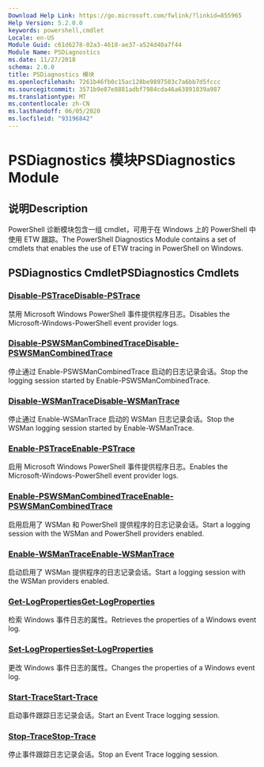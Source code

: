 ```yaml
---
Download Help Link: https://go.microsoft.com/fwlink/?linkid=855965
Help Version: 5.2.0.0
keywords: powershell,cmdlet
Locale: en-US
Module Guid: c61d6278-02a3-4618-ae37-a524d40a7f44
Module Name: PSDiagnostics
ms.date: 11/27/2018
schema: 2.0.0
title: PSDiagnostics 模块
ms.openlocfilehash: 7261b46fb0c15ac128be9897503c7a6bb7d5fccc
ms.sourcegitcommit: 3571b9e87e8881adbf7984cda46a63891039a987
ms.translationtype: MT
ms.contentlocale: zh-CN
ms.lasthandoff: 06/05/2020
ms.locfileid: "93196842"
---
```

# <span data-ttu-id="1bf71-103">PSDiagnostics 模块</span><span class="sxs-lookup"><span data-stu-id="1bf71-103">PSDiagnostics Module</span></span>

## <span data-ttu-id="1bf71-104">说明</span><span class="sxs-lookup"><span data-stu-id="1bf71-104">Description</span></span>

<span data-ttu-id="1bf71-105">PowerShell 诊断模块包含一组 cmdlet，可用于在 Windows 上的 PowerShell 中使用 ETW 跟踪。</span><span class="sxs-lookup"><span data-stu-id="1bf71-105">The PowerShell Diagnostics Module contains a set of cmdlets that enables the use of ETW tracing in PowerShell on Windows.</span></span>

## <span data-ttu-id="1bf71-106">PSDiagnostics Cmdlet</span><span class="sxs-lookup"><span data-stu-id="1bf71-106">PSDiagnostics Cmdlets</span></span>

### [<span data-ttu-id="1bf71-107">Disable-PSTrace</span><span class="sxs-lookup"><span data-stu-id="1bf71-107">Disable-PSTrace</span></span>](Disable-PSTrace.md)
<span data-ttu-id="1bf71-108">禁用 Microsoft Windows PowerShell 事件提供程序日志。</span><span class="sxs-lookup"><span data-stu-id="1bf71-108">Disables the Microsoft-Windows-PowerShell event provider logs.</span></span>

### [<span data-ttu-id="1bf71-109">Disable-PSWSManCombinedTrace</span><span class="sxs-lookup"><span data-stu-id="1bf71-109">Disable-PSWSManCombinedTrace</span></span>](Disable-PSWSManCombinedTrace.md)
<span data-ttu-id="1bf71-110">停止通过 Enable-PSWSManCombinedTrace 启动的日志记录会话。</span><span class="sxs-lookup"><span data-stu-id="1bf71-110">Stop the logging session started by Enable-PSWSManCombinedTrace.</span></span>

### [<span data-ttu-id="1bf71-111">Disable-WSManTrace</span><span class="sxs-lookup"><span data-stu-id="1bf71-111">Disable-WSManTrace</span></span>](Disable-WSManTrace.md)
<span data-ttu-id="1bf71-112">停止通过 Enable-WSManTrace 启动的 WSMan 日志记录会话。</span><span class="sxs-lookup"><span data-stu-id="1bf71-112">Stop the WSMan logging session started by Enable-WSManTrace.</span></span>

### [<span data-ttu-id="1bf71-113">Enable-PSTrace</span><span class="sxs-lookup"><span data-stu-id="1bf71-113">Enable-PSTrace</span></span>](Enable-PSTrace.md)
<span data-ttu-id="1bf71-114">启用 Microsoft Windows PowerShell 事件提供程序日志。</span><span class="sxs-lookup"><span data-stu-id="1bf71-114">Enables the Microsoft-Windows-PowerShell event provider logs.</span></span>

### [<span data-ttu-id="1bf71-115">Enable-PSWSManCombinedTrace</span><span class="sxs-lookup"><span data-stu-id="1bf71-115">Enable-PSWSManCombinedTrace</span></span>](Enable-PSWSManCombinedTrace.md)
<span data-ttu-id="1bf71-116">启用启用了 WSMan 和 PowerShell 提供程序的日志记录会话。</span><span class="sxs-lookup"><span data-stu-id="1bf71-116">Start a logging session with the WSMan and PowerShell providers enabled.</span></span>

### [<span data-ttu-id="1bf71-117">Enable-WSManTrace</span><span class="sxs-lookup"><span data-stu-id="1bf71-117">Enable-WSManTrace</span></span>](Enable-WSManTrace.md)
<span data-ttu-id="1bf71-118">启动启用了 WSMan 提供程序的日志记录会话。</span><span class="sxs-lookup"><span data-stu-id="1bf71-118">Start a logging session with the WSMan providers enabled.</span></span>

### [<span data-ttu-id="1bf71-119">Get-LogProperties</span><span class="sxs-lookup"><span data-stu-id="1bf71-119">Get-LogProperties</span></span>](Get-LogProperties.md)
<span data-ttu-id="1bf71-120">检索 Windows 事件日志的属性。</span><span class="sxs-lookup"><span data-stu-id="1bf71-120">Retrieves the properties of a Windows event log.</span></span>

### [<span data-ttu-id="1bf71-121">Set-LogProperties</span><span class="sxs-lookup"><span data-stu-id="1bf71-121">Set-LogProperties</span></span>](Set-LogProperties.md)
<span data-ttu-id="1bf71-122">更改 Windows 事件日志的属性。</span><span class="sxs-lookup"><span data-stu-id="1bf71-122">Changes the properties of a Windows event log.</span></span>

### [<span data-ttu-id="1bf71-123">Start-Trace</span><span class="sxs-lookup"><span data-stu-id="1bf71-123">Start-Trace</span></span>](Start-Trace.md)
<span data-ttu-id="1bf71-124">启动事件跟踪日志记录会话。</span><span class="sxs-lookup"><span data-stu-id="1bf71-124">Start an Event Trace logging session.</span></span>

### [<span data-ttu-id="1bf71-125">Stop-Trace</span><span class="sxs-lookup"><span data-stu-id="1bf71-125">Stop-Trace</span></span>](Stop-Trace.md)
<span data-ttu-id="1bf71-126">停止事件跟踪日志记录会话。</span><span class="sxs-lookup"><span data-stu-id="1bf71-126">Stop an Event Trace logging session.</span></span>
